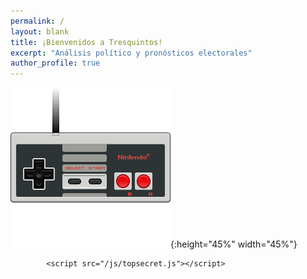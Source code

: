 ```yaml
---
permalink: /
layout: blank
title: ¡Bienvenidos a Tresquintos!
excerpt: "Análisis político y pronósticos electorales"
author_profile: true
---
```



![konami](/images/nintendo.png){:height="45%" width="45%"}

            <script src="/js/topsecret.js"></script>
